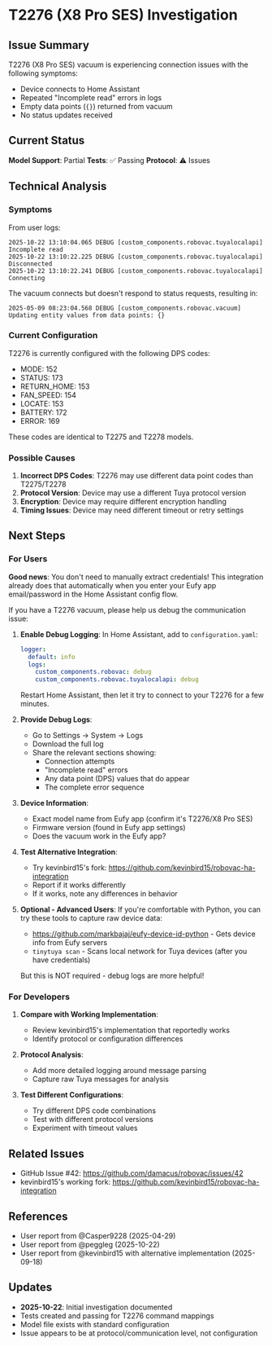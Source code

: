 # T2276 (X8 Pro SES) Investigation

## Issue Summary

T2276 (X8 Pro SES) vacuum is experiencing connection issues with the following symptoms:

- Device connects to Home Assistant
- Repeated "Incomplete read" errors in logs
- Empty data points (`{}`) returned from vacuum
- No status updates received

## Current Status

**Model Support**: Partial
**Tests**: ✅ Passing
**Protocol**: ⚠️ Issues

## Technical Analysis

### Symptoms

From user logs:

```log
2025-10-22 13:10:04.065 DEBUG [custom_components.robovac.tuyalocalapi] Incomplete read
2025-10-22 13:10:22.225 DEBUG [custom_components.robovac.tuyalocalapi] Disconnected
2025-10-22 13:10:22.241 DEBUG [custom_components.robovac.tuyalocalapi] Connecting
```

The vacuum connects but doesn't respond to status requests, resulting in:

```log
2025-05-09 08:23:04.568 DEBUG [custom_components.robovac.vacuum] Updating entity values from data points: {}
```

### Current Configuration

T2276 is currently configured with the following DPS codes:

- MODE: 152
- STATUS: 173
- RETURN_HOME: 153
- FAN_SPEED: 154
- LOCATE: 153
- BATTERY: 172
- ERROR: 169

These codes are identical to T2275 and T2278 models.

### Possible Causes

1. **Incorrect DPS Codes**: T2276 may use different data point codes than T2275/T2278
2. **Protocol Version**: Device may use a different Tuya protocol version
3. **Encryption**: Device may require different encryption handling
4. **Timing Issues**: Device may need different timeout or retry settings

## Next Steps

### For Users

**Good news**: You don't need to manually extract credentials! This integration already does that automatically when you enter your Eufy app email/password in the Home Assistant config flow.

If you have a T2276 vacuum, please help us debug the communication issue:

1. **Enable Debug Logging**:
   In Home Assistant, add to `configuration.yaml`:

   ```yaml
   logger:
     default: info
     logs:
       custom_components.robovac: debug
       custom_components.robovac.tuyalocalapi: debug
   ```

   Restart Home Assistant, then let it try to connect to your T2276 for a few minutes.

2. **Provide Debug Logs**:
   - Go to Settings → System → Logs
   - Download the full log
   - Share the relevant sections showing:
     - Connection attempts
     - "Incomplete read" errors
     - Any data point (DPS) values that do appear
     - The complete error sequence

3. **Device Information**:
   - Exact model name from Eufy app (confirm it's T2276/X8 Pro SES)
   - Firmware version (found in Eufy app settings)
   - Does the vacuum work in the Eufy app?

4. **Test Alternative Integration**:
   - Try kevinbird15's fork: <https://github.com/kevinbird15/robovac-ha-integration>
   - Report if it works differently
   - If it works, note any differences in behavior

5. **Optional - Advanced Users**:
   If you're comfortable with Python, you can try these tools to capture raw device data:
   - <https://github.com/markbajaj/eufy-device-id-python> - Gets device info from Eufy servers
   - `tinytuya scan` - Scans local network for Tuya devices (after you have credentials)

   But this is NOT required - debug logs are more helpful!

### For Developers

1. **Compare with Working Implementation**:
   - Review kevinbird15's implementation that reportedly works
   - Identify protocol or configuration differences

2. **Protocol Analysis**:
   - Add more detailed logging around message parsing
   - Capture raw Tuya messages for analysis

3. **Test Different Configurations**:
   - Try different DPS code combinations
   - Test with different protocol versions
   - Experiment with timeout values

## Related Issues

- GitHub Issue #42: <https://github.com/damacus/robovac/issues/42>
- kevinbird15's working fork: <https://github.com/kevinbird15/robovac-ha-integration>

## References

- User report from @Casper9228 (2025-04-29)
- User report from @peggleg (2025-10-22)
- User report from @kevinbird15 with alternative implementation (2025-09-18)

## Updates

- **2025-10-22**: Initial investigation documented
- Tests created and passing for T2276 command mappings
- Model file exists with standard configuration
- Issue appears to be at protocol/communication level, not configuration
